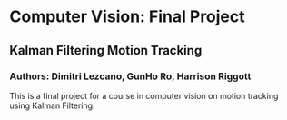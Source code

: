 # Computer Vision: Final Project
## Kalman Filtering Motion Tracking
### Authors: Dimitri Lezcano, GunHo Ro, Harrison Riggott
This is a final project for a course in computer vision on motion tracking using Kalman Filtering.
